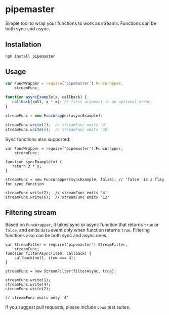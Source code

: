 pipemaster
==========

Simple tool to wrap your functions to work as streams. Functions can be both sync and async.
##  Installation

```
npm install pipemaster 
```

## Usage

```javascript
var FuncWrapper = require('pipemaster').FuncWrapper,
    streamFunc;

function asyncExample(x, callback) {
   callback(null, x * x); // first argument is an optional error.
}

streamFunc = new FuncWrapper(asyncExample);

streamFunc.write(2);  // streamFunc emits '4'
streamFunc.write(6);  // streamFunc emits '36'
```

Sync functions also supported:

```
var FuncWrapper = require('pipemaster').FuncWrapper,
    streamFunc;

function syncExample(x) {
   return 2 * x;
}

streamFunc = new FuncWrapper(syncExample, false); // 'false' is a flag for sync function

streamFunc.write(2);  // streamFunc emits '4'
streamFunc.write(6);  // streamFunc emits '12'
```

## Filtering stream

Based on `FuncWrapper`, it takes sync or async function that returns `true` or `false`, and emits `data` event only when function returns `true`. Filtering functions also can be both sync and async ones.

```
var StreamFilter = require('pipemaster').StreamFilter,
    streamFunc;
function filterAsync(item, callback) {
    callback(null, item === 4);
}

streamFunc = new StreamFilter(filterAsync, true);

streamFunc.write(1);
streamFunc.write(4);
streamFunc.write(2);

// streamFunc emits only '4'
```

If you suggest pull requests, please include `vows` test suites.
